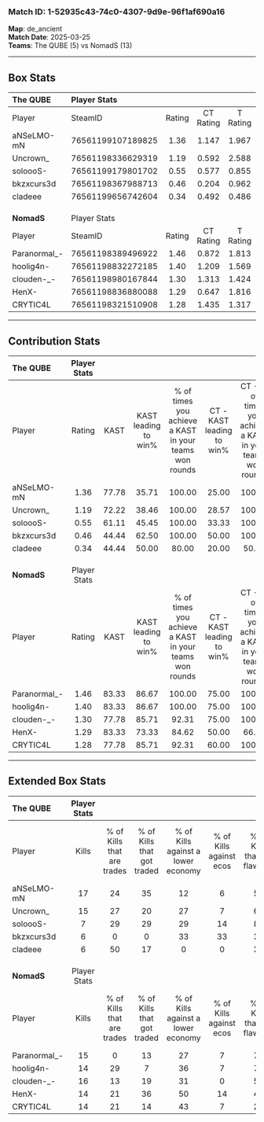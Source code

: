 ### Match ID: 1-52935c43-74c0-4307-9d9e-96f1af690a16  
**Map**: de_ancient  
**Match Date**: 2025-03-25  
**Teams**: The QUBE (5) vs NomadS (13)  

---  

## Box Stats  

| **The QUBE** | Player Stats      |        |           |          |       |       |       |         |        |      |     |
| :- | :- | :-: | :-: | :-: | :-: | :-: | :-: | :-: | :-: | :-: | :-: |
| Player       | SteamID           | Rating | CT Rating | T Rating | KAST  |  ADR  | Kills | Assists | Deaths | K/D  | HS% |
| aNSeLMO-mN   | 76561199107189825 |  1.36  |   1.147   |  1.967   | 77.78 | 100.3 |  17   |    1    |   14   | 1.21 | 58  |
| Uncrown_     | 76561198336629319 |  1.19  |   0.592   |  2.588   | 72.22 | 89.6  |  15   |    2    |   14   | 1.07 | 53  |
| soloooS-     | 76561199179801702 |  0.55  |   0.577   |  0.855   | 61.11 | 42.1  |   7   |    3    |   15   | 0.47 | 57  |
| bkzxcurs3d   | 76561198367988713 |  0.46  |   0.204   |  0.962   | 44.44 | 43.2  |   6   |    5    |   13   | 0.46 | 50  |
| cladeee      | 76561199656742604 |  0.34  |   0.492   |  0.486   | 44.44 | 46.7  |   6   |    4    |   17   | 0.35 | 33  |
|              |                   |        |           |          |       |       |       |         |        |      |     |
|              |                   |        |           |          |       |       |       |         |        |      |     |
|              |                   |        |           |          |       |       |       |         |        |      |     |
| **NomadS**   | Player Stats      |        |           |          |       |       |       |         |        |      |     |
| Player       | SteamID           | Rating | CT Rating | T Rating | KAST  |  ADR  | Kills | Assists | Deaths | K/D  | HS% |
| Paranormal_- | 76561198389496922 |  1.46  |   0.872   |  1.813   | 83.33 | 88.8  |  15   |    4    |   8    | 1.88 | 60  |
| hoolig4n-    | 76561198832272185 |  1.40  |   1.209   |  1.569   | 83.33 | 89.4  |  14   |    7    |   9    | 1.56 | 50  |
| clouden-_-   | 76561198980167844 |  1.30  |   1.313   |  1.424   | 77.78 | 85.4  |  16   |    2    |   13   | 1.23 | 62  |
| HenX-        | 76561198836880088 |  1.29  |   0.647   |  1.816   | 83.33 | 79.1  |  14   |    4    |   11   | 1.27 | 71  |
| CRYTIC4L     | 76561198321510908 |  1.28  |   1.435   |  1.317   | 77.78 | 81.8  |  14   |    3    |   10   | 1.40 | 71  |
---  

## Contribution Stats  

| **The QUBE** | Player Stats |       |                      |                                                        |                           |                                                             |                          |                                                            |
| :- | :-: | :-: | :-: | :-: | :-: | :-: | :-: | :-: |
| Player       |    Rating    | KAST  | KAST leading to win% | % of times you achieve a KAST in your teams won rounds | CT - KAST leading to win% | CT - % of times you achieve a KAST in your teams won rounds | T - KAST leading to win% | T - % of times you achieve a KAST in your teams won rounds |
| aNSeLMO-mN   |     1.36     | 77.78 |        35.71         |                         100.00                         |           25.00           |                           100.00                            |          50.00           |                           100.00                           |
| Uncrown_     |     1.19     | 72.22 |        38.46         |                         100.00                         |           28.57           |                           100.00                            |          50.00           |                           100.00                           |
| soloooS-     |     0.55     | 61.11 |        45.45         |                         100.00                         |           33.33           |                           100.00                            |          60.00           |                           100.00                           |
| bkzxcurs3d   |     0.46     | 44.44 |        62.50         |                         100.00                         |           50.00           |                           100.00                            |          75.00           |                           100.00                           |
| cladeee      |     0.34     | 44.44 |        50.00         |                         80.00                          |           20.00           |                            50.00                            |          100.00          |                           100.00                           |
|              |              |       |                      |                                                        |                           |                                                             |                          |                                                            |
|              |              |       |                      |                                                        |                           |                                                             |                          |                                                            |
|              |              |       |                      |                                                        |                           |                                                             |                          |                                                            |
| **NomadS**   | Player Stats |       |                      |                                                        |                           |                                                             |                          |                                                            |
| Player       |    Rating    | KAST  | KAST leading to win% | % of times you achieve a KAST in your teams won rounds | CT - KAST leading to win% | CT - % of times you achieve a KAST in your teams won rounds | T - KAST leading to win% | T - % of times you achieve a KAST in your teams won rounds |
| Paranormal_- |     1.46     | 83.33 |        86.67         |                         100.00                         |           75.00           |                           100.00                            |          90.91           |                           100.00                           |
| hoolig4n-    |     1.40     | 83.33 |        86.67         |                         100.00                         |           75.00           |                           100.00                            |          90.91           |                           100.00                           |
| clouden-_-   |     1.30     | 77.78 |        85.71         |                         92.31                          |           75.00           |                           100.00                            |          90.00           |                           90.00                            |
| HenX-        |     1.29     | 83.33 |        73.33         |                         84.62                          |           50.00           |                            66.67                            |          81.82           |                           90.00                            |
| CRYTIC4L     |     1.28     | 77.78 |        85.71         |                         92.31                          |           60.00           |                           100.00                            |          100.00          |                           90.00                            |
---  

## Extended Box Stats  

| **The QUBE** | Player Stats |                            |                            |                                    |                         |                              |                                 |        |                             |                                     |                          |                               |                            |
| :- | :-: | :-: | :-: | :-: | :-: | :-: | :-: | :-: | :-: | :-: | :-: | :-: | :-: |
| Player       |    Kills     | % of Kills that are trades | % of Kills that got traded | % of Kills against a lower economy | % of Kills against ecos | % of Kills that are flawless | % of Kills that are close duels | Deaths | % of Deaths that get traded | % of Deaths against a lower economy | % of Deaths against ecos | % of Deaths that are flawless | % of Deaths that are close |
| aNSeLMO-mN   |      17      |             24             |             35             |                 12                 |            6            |              53              |                0                |   14   |             14              |                  7                  |            7             |              50               |             14             |
| Uncrown_     |      15      |             27             |             20             |                 27                 |            7            |              60              |                7                |   14   |             14              |                  0                  |            0             |              29               |             7              |
| soloooS-     |      7       |             29             |             29             |                 29                 |           14            |              86              |                0                |   15   |             27              |                  7                  |            0             |              73               |             7              |
| bkzxcurs3d   |      6       |             0              |             0              |                 33                 |           33            |              33              |                0                |   13   |              0              |                  0                  |            0             |              77               |             0              |
| cladeee      |      6       |             50             |             17             |                 0                  |            0            |              33              |               17                |   17   |             29              |                 12                  |            6             |              53               |             6              |
|              |              |                            |                            |                                    |                         |                              |                                 |        |                             |                                     |                          |                               |                            |
|              |              |                            |                            |                                    |                         |                              |                                 |        |                             |                                     |                          |                               |                            |
|              |              |                            |                            |                                    |                         |                              |                                 |        |                             |                                     |                          |                               |                            |
| **NomadS**   | Player Stats |                            |                            |                                    |                         |                              |                                 |        |                             |                                     |                          |                               |                            |
| Player       |    Kills     | % of Kills that are trades | % of Kills that got traded | % of Kills against a lower economy | % of Kills against ecos | % of Kills that are flawless | % of Kills that are close duels | Deaths | % of Deaths that get traded | % of Deaths against a lower economy | % of Deaths against ecos | % of Deaths that are flawless | % of Deaths that are close |
| Paranormal_- |      15      |             0              |             13             |                 27                 |            7            |              73              |                7                |   8    |             25              |                 50                  |            13            |              100              |             13             |
| hoolig4n-    |      14      |             29             |             7              |                 36                 |            7            |              79              |                0                |   9    |             11              |                 33                  |            11            |              44               |             0              |
| clouden-_-   |      16      |             13             |             19             |                 31                 |            0            |              56              |               13                |   13   |             23              |                 23                  |            0             |              62               |             0              |
| HenX-        |      14      |             21             |             36             |                 50                 |           14            |              43              |                7                |   11   |             36              |                 36                  |            0             |              36               |             0              |
| CRYTIC4L     |      14      |             21             |             14             |                 43                 |            7            |              29              |                7                |   10   |             20              |                 40                  |            10            |              50               |             10             |
